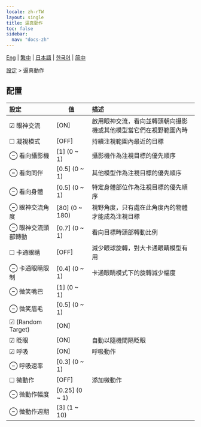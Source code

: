 ```yaml
---
locale: zh-rTW
layout: single
title: 逼真動作
toc: false
sidebar:
  nav: "docs-zh"
---
```

[Eng](/dancexr/menu/2025.5/actor/lifelike_motions) | [繁中](/tw/dancexr/menu/2025.5/actor/lifelike_motions) | [日本語](/jp/dancexr/menu/2025.5/actor/lifelike_motions) | [한국어](/kr/dancexr/menu/2025.5/actor/lifelike_motions) | [简中](/zh/dancexr/menu/2025.5/actor/lifelike_motions)

[設定](../menu#設定) > 逼真動作

## 配置

| 設定 | 值 | 描述 |
| :--- | --- | :--- |
| ☑ 眼神交流 | [ON] | 啟用眼神交流，看向並轉頭朝向攝影機或其他模型當它們在視野範圍內時
| ☐ 凝視模式 | [OFF] | 持續注視範圍內最近的目標
| ⊖ 看向攝影機 | [1] (0 ~ 1) | 攝影機作為注視目標的優先順序
| ⊖ 看向同伴 | [0.5] (0 ~ 1) | 其他模型作為注視目標的優先順序
| ⊖ 看向身體 | [0.5] (0 ~ 1) | 特定身體部位作為注視目標的優先順序
| ⊖ 眼神交流角度 | [80] (0 ~ 180) | 視野角度，只有處在此角度內的物體才能成為注視目標
| ⊖ 眼神交流頭部轉動 | [0.7] (0 ~ 1) | 看向目標時頭部轉動比例
| ☐ 卡通眼睛 | [OFF] | 減少眼球旋轉，對大卡通眼睛模型有用
| ⊖ 卡通眼睛限制 | [0.4] (0 ~ 1) | 卡通眼睛模式下的旋轉減少幅度
| ⊖ 微笑嘴巴 | [1] (0 ~ 1) | 
| ⊖ 微笑眉毛 | [0.5] (0 ~ 1) | 
| ☑ (Random Target) | [ON] | 
| ☑ 眨眼 | [ON] | 自動以隨機間隔眨眼
| ☑ 呼吸 | [ON] | 呼吸動作
| ⊖ 呼吸速率 | [0.3] (0 ~ 1) | 
| ☐ 微動作 | [OFF] | 添加微動作
| ⊖ 微動作幅度 | [0.25] (0 ~ 1) | 
| ⊖ 微動作週期 | [3] (1 ~ 10) | 

